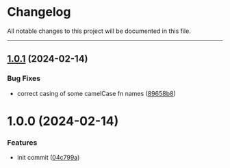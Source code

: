 # Changelog

All notable changes to this project will be documented in this file.

---

## [1.0.1](https://github.com/Nerdware-LLC/ts-string-helpers/compare/v1.0.0...v1.0.1) (2024-02-14)


### Bug Fixes

* correct casing of some camelCase fn names ([89658b8](https://github.com/Nerdware-LLC/ts-string-helpers/commit/89658b838c3a54ca35134b71faf070c24875ae99))

# 1.0.0 (2024-02-14)


### Features

* init commit ([04c799a](https://github.com/Nerdware-LLC/ts-string-helpers/commit/04c799a5c9925f1df9950420d442ca5864a4a02e))
